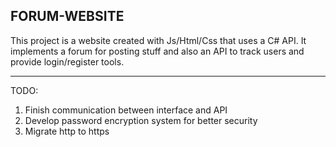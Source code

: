## FORUM-WEBSITE

This project is a website created with Js/Html/Css that uses a C# API. It implements a forum for posting stuff and also an API to track users and provide login/register tools. 

---

TODO: 

1. Finish communication between interface and API
2. Develop password encryption system for better security
3. Migrate http to https